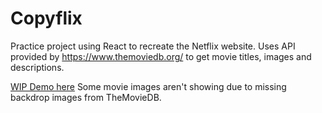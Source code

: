 # Copyflix
Practice project using React to recreate the Netflix website. Uses API provided by https://www.themoviedb.org/ to get movie titles, images and descriptions.

[WIP Demo here](https://frontierspacealien.github.io/CopyflixSite/)
Some movie images aren't showing due to missing backdrop images from TheMovieDB.
